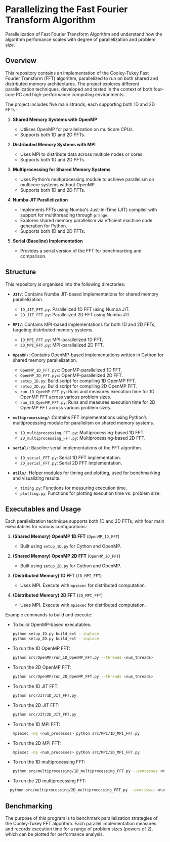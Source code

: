 # Parallelizing the Fast Fourier Transform Algorithm

Parallelization of Fast Fourier Transform Algorithm and understand how the algorithm perfomance scales with degree of parallelization and problem size.

## Overview

This repository contains an implementation of the Cooley-Tukey Fast Fourier Transform (FFT) algorithm, parallelized to run on both shared and distributed memory architectures. The project explores different parallelization techniques, developed and tested in the context of both four-core PC and high-performance computing environments.

The project includes five main strands, each supporting both 1D and 2D FFTs:

1. **Shared Memory Systems with OpenMP**
   - Utilises OpenMP for parallelization on multicore CPUs.
   - Supports both 1D and 2D FFTs.

2. **Distributed Memory Systems with MPI**
   - Uses MPI to distribute data across multiple nodes or cores.
   - Supports both 1D and 2D FFTs.

3. **Multiprocessing for Shared Memory Systems**
   - Uses Python’s multiprocessing module to achieve parallelism on multicore systems without OpenMP.
   - Supports both 1D and 2D FFTs.
   
4. **Numba JIT Parallelization**
   - Implements FFTs using Numba's Just-In-Time (JIT) compiler with support for multithreading through `prange`.
   - Explores shared memory parallelism via efficient machine code generation for Python.
   - Supports both 1D and 2D FFTs.

5. **Serial (Baseline) Implementation**
   - Provides a serial version of the FFT for benchmarking and comparison.

## Structure

This repository is organised into the following directories:

- **`JIT/`**: Contains Numba JIT-based implementations for shared memory parallelization.
  - `1D_JIT_FFT.py`: Parallelized 1D FFT using Numba JIT.
  - `2D_JIT_FFT.py`: Parallelized 2D FFT using Numba JIT.

- **`MPI/`**: Contains MPI-based implementations for both 1D and 2D FFTs, targeting distributed memory systems.
  - `1D_MPI_FFT.py`: MPI-parallelized 1D FFT.
  - `2D_MPI_FFT.py`: MPI-parallelized 2D FFT.

- **`OpenMP/`**: Contains OpenMP-based implementations written in Cython for shared memory parallelization.
  - `OpenMP_1D_FFT.pyx`: OpenMP-parallelized 1D FFT.
  - `OpenMP_2D_FFT.pyx`: OpenMP-parallelized 2D FFT.
  - `setup_1D.py`: Build script for compiling 1D OpenMP FFT.
  - `setup_2D.py`: Build script for compiling 2D OpenMP FFT.
  - `run_1D_OpenMP_FFT.py`: Runs and measures execution time for 1D OpenMP FFT across various problem sizes.
  - `run_2D_OpenMP_FFT.py`: Runs and measures execution time for 2D OpenMP FFT across various problem sizes.

- **`multiprocessing/`**: Contains FFT implementations using Python’s multiprocessing module for parallelism on shared memory systems.
  - `1D_multiprocessing_FFT.py`: Multiprocessing-based 1D FFT.
  - `2D_multiprocessing_FFT.py`: Multiprocessing-based 2D FFT.

- **`serial/`**: Baseline serial implementations of the FFT algorithm.
  - `1D_serial_FFT.py`: Serial 1D FFT implementation.
  - `2D_serial_FFT.py`: Serial 2D FFT implementation.

- **`utils/`**: Helper modules for timing and plotting, used for benchmarking and visualizing results.
  - `timing.py`: Functions for measuring execution time.
  - `plotting.py`: Functions for plotting execution time vs. problem size.


## Executables and Usage

Each parallelization technique supports both 1D and 2D FFTs, with four main executables for various configurations:

1. **(Shared Memory) OpenMP 1D FFT** (`OpenMP_1D_FFT`)
   - Built using `setup_1D.py` for Cython and OpenMP.

2. **(Shared Memory) OpenMP 2D FFT** (`OpenMP_2D_FFT`)
   - Built using `setup_2D.py` for Cython and OpenMP.

3. **(Distributed Memory) 1D FFT** (`1D_MPI_FFT`)
   - Uses MPI. Execute with `mpiexec` for distributed computation.

4. **(Distributed Memory) 2D FFT** (`2D_MPI_FFT`)
   - Uses MPI. Execute with `mpiexec` for distributed computation.

Example commands to build and execute:
- To build OpenMP-based executables:
  ```bash
  python setup_1D.py build_ext --inplace
  python setup_2D.py build_ext --inplace
- To run the 1D OpenMP FFT:
  ```bash
  python src/OpenMP/run_1D_OpenMP_FFT.py --threads <num_threads>
- To run the 2D OpenMP FFT:
  ```bash
  python src/OpenMP/run_2D_OpenMP_FFT.py --threads <num_threads>
- To run the 1D JIT FFT:
  ```bash
  python src/JIT/1D_JIT_FFT.py
- To run the 2D JIT FFT:
  ```bash
  python src/JIT/2D_JIT_FFT.py
- To run the 1D MPI FFT:
  ```bash
  mpiexec -np <num_processes> python src/MPI/1D_MPI_FFT.py
- To run the 2D MPI FFT:
  ```bash
  mpiexec -np <num_processes> python src/MPI/2D_MPI_FFT.py
- To run the 1D multiprocessing FFT:
  ```bash
  python src/multiprocessing/1D_multiprocessing_FFT.py --processes <num_processes>
- To run the 2D multiprocessing FFT: 
```bash
  python src/multiprocessing/2D_multiprocessing_FFT.py --processes <num_processes>
```
## Benchmarking
The purpose of this program is to benchmark parallelization strategies of the Cooley-Tukey FFT algorithm. Each parallel implementation measures and records 
execution time for a range of problem sizes (powers of 2), which can be plotted for performance analysis.

